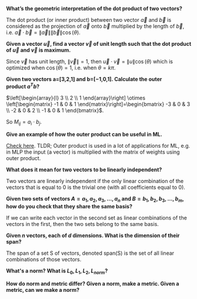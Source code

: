 **What’s the geometric interpretation of the dot product of two vectors?**

The dot product (or inner product) between two vector $\vec{a}$ and $\vec{b}$ is considered as the projection of $\vec{a}$ onto $\vec{b}$ multiplied by the length of $\vec{b}$, i.e. $\vec{a}\cdot\vec{b}=\lVert \vec{a} \rVert \lVert \vec{b} \rVert \cos(\theta)$. 

**Given a vector $\vec{u}$, find a vector $\vec{v}$ of unit length such that the dot product of $\vec{u}$ and $\vec{v}$ is maximum.**

Since $\vec{v}$ has unit length, $\lVert \vec{v} \rVert=1$, then $\vec{u} \cdot \vec{v} = \lVert u \rVert \cos(\theta)$ which is optimized when $\cos(\theta)=1$, i.e. when $\theta=k\pi$.

**Given two vectors a=[3,2,1] and b=[−1,0,1]. Calculate the outer product $a^Tb$?**

$\left[\begin{array}{l} 3 \\ 2 \\ 1 \end{array}\right] \otimes \left[\begin{matrix} -1 & 0 & 1 \end{matrix}\right]=\begin{bmatrix} -3 & 0 & 3 \\ -2 & 0 & 2 \\ -1 & 0 & 1 \end{bmatrix}$.

So $M_{ij}=a_i \cdot b_j$.

**Give an example of how the outer product can be useful in ML.**

[Check here](https://www.quora.com/Why-are-inner-products-and-dot-products-so-important-and-prevalent-in-machine-learning). TLDR; Outer product is used in a lot of applications for ML, e.g. in MLP the input (a vector) is multiplied with the matrix of weights using outer product.

**What does it mean for two vectors to be linearly independent?**

Two vectors are linearly independent if the only linear combination of the vectors that is equal to 0 is the trivial one (with all coefficients equal to 0).

**Given two sets of vectors $A=a_1,a_2,a_3,...,a_n$ and $B=b_1,b_2,b_3,...,b_m$, how do you check that they share the same basis?**

If we can write each vector in the second set as linear combinations of the vectors in the first, then the two sets belong to the same basis.

**Given $n$ vectors, each of $d$ dimensions. What is the dimension of their span?**

The span of a set S of vectors, denoted span(S) is the set of all linear combinations of those vectors.

**What's a norm? What is $L_0,L_1,L_2,L_{norm}$?**


**How do norm and metric differ? Given a norm, make a metric. Given a metric, can we make a norm?**

